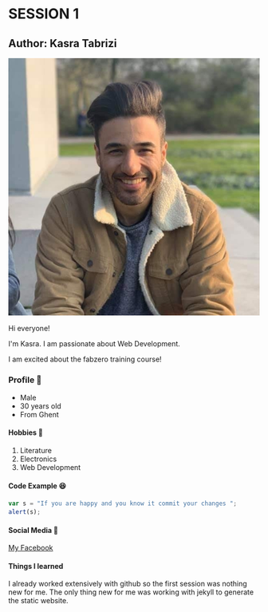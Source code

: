 # SESSION 1
## Author: Kasra Tabrizi
![Profile Images](assets/images/profile-image.jpg)


Hi everyone!

I'm Kasra. I am passionate about Web Development. 

I am excited about the fabzero training course!

### Profile :man:

* Male
* 30 years old
* From Ghent

#### Hobbies :stars:

1. Literature
2. Electronics
3. Web Development

#### Code Example :laughing:

```javascript
var s = "If you are happy and you know it commit your changes ";
alert(s);
```

#### Social Media :thought_balloon:

[My Facebook](https://www.facebook.com/kasra.tabrizi)

#### Things I learned

I already worked extensively with github so the first session was nothing new for me.
The only thing new for me was working with jekyll to generate the static website.

